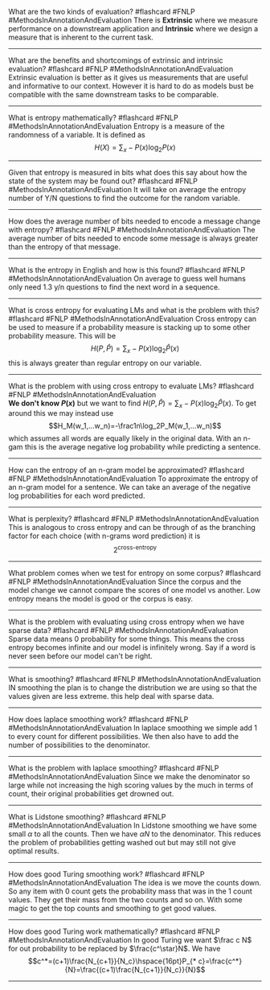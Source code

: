 What are the two kinds of evaluation? #flashcard #FNLP #MethodsInAnnotationAndEvaluation
	There is **Extrinsic** where we measure performance on a downstream application and **Intrinsic** where we design a measure that is inherent to the current task.

---
What are the benefits and shortcomings of extrinsic and intrinsic evaluation? #flashcard #FNLP #MethodsInAnnotationAndEvaluation
	Extrinsic evaluation is better as it gives us measurements that are useful and informative to our context. However it is hard to do as models bust be compatible with the same downstream tasks to be comparable.

---
What is entropy mathematically? #flashcard #FNLP #MethodsInAnnotationAndEvaluation 
	Entropy is a measure of the randomness of a variable. It is defined as $$H(X)=\sum_x-P(x)\log_2 P(x)$$

---
Given that entropy is measured in bits what does this say about how the state of the system may be found out? #flashcard #FNLP #MethodsInAnnotationAndEvaluation 
	It will take on average the entropy number of Y/N questions to find the outcome for the random variable.

---
How does the average number of bits needed to encode a message change with entropy? #flashcard #FNLP #MethodsInAnnotationAndEvaluation 
	The average number of bits needed to encode some message is always greater than the entropy of that message.

---
What is the entropy in English and how is this found? #flashcard #FNLP #MethodsInAnnotationAndEvaluation 
	On average to guess well humans only need 1.3  y/n questions to find the next word in a sequence.

---
What is cross entropy for evaluating LMs and what is the problem with this? #flashcard #FNLP #MethodsInAnnotationAndEvaluation 
	Cross entropy can be used to measure if a probability measure is stacking up to some other probability measure. This will be $$H(P,\hat P)=\sum_x-P(x)\log_2\hat P(x)$$this is always greater than regular entropy on our variable. 

---
What is the problem with using cross entropy to evaluate LMs? #flashcard #FNLP #MethodsInAnnotationAndEvaluation  
	**We don't know $P(x)$** but we want to find $H(P,\hat P)=\sum_x-P(x)\log_2\hat P(x)$. To get around this we may instead use $$H_M(w_1,...w_n)=-\frac1n\log_2P_M(w_1,...w_n)$$which assumes all words are equally likely in the original data. With an n-gam this is the average negative log probability while predicting a sentence.

---
How can the entropy of an n-gram model be approximated? #flashcard #FNLP #MethodsInAnnotationAndEvaluation 
	To approximate the entropy of an n-gram model for a sentence. We can take an average of the negative log probabilities for each word predicted.

---
What is perplexity? #flashcard #FNLP #MethodsInAnnotationAndEvaluation 
	This is analogous to cross entropy and can be through of as the branching factor for each choice (with n-grams word prediction) it is $$2^{\text{cross-entropy}}$$

---
What problem comes when we test for entropy on some corpus? #flashcard #FNLP #MethodsInAnnotationAndEvaluation 
	Since the corpus and the model change we cannot compare the scores of one model vs another. Low entropy means the model is good or the corpus is easy.

---
What is the problem with evaluating using cross entropy when we have sparse data? #flashcard #FNLP #MethodsInAnnotationAndEvaluation 
	Sparse data means $0$ probability for some things. This means the cross entropy becomes infinite and our model is infinitely wrong. Say if a word is never seen before our model can't be right.

---
What is smoothing? #flashcard #FNLP #MethodsInAnnotationAndEvaluation 
	IN smoothing the plan is to change the distribution we are using so that the values given are less extreme. this help deal with sparse data.

---
How does laplace smoothing work? #flashcard #FNLP #MethodsInAnnotationAndEvaluation 
	In laplace smoothing we simple add 1 to every count for different possibilities. We then also have to add the number of possibilities to the denominator.

---
What is the problem with laplace smoothing? #flashcard #FNLP #MethodsInAnnotationAndEvaluation 
	Since we make the denominator so large while not increasing the high scoring values by the much in terms of count, their original probabilities get drowned out.

---
What is Lidstone smoothing? #flashcard #FNLP #MethodsInAnnotationAndEvaluation 
	In Lidstone smoothing we have some small $\alpha$ to all the counts. Then we have $\alpha N$ to the denominator. This reduces the problem of probabilities getting washed out but may still not give optimal results.

---
How does good Turing smoothing work? #flashcard #FNLP #MethodsInAnnotationAndEvaluation 
	The idea is we move the counts down. So any item with 0 count gets the probability mass that was in the 1 count values. They get their mass from the two counts and so on. With some magic to get the top counts and smoothing to get good values.

---
How does good Turing work mathematically? #flashcard #FNLP #MethodsInAnnotationAndEvaluation 
	In good Turing we want $\frac c N$ for out probability to be replaced by $\frac{c^\star}N$. We have $$c^*=(c+1)\frac{N_{c+1}}{N_c}\hspace{16pt}P_{* c}=\frac{c^*}{N}=\frac{(c+1)\frac{N_{c+1}}{N_c}}{N}$$

---
